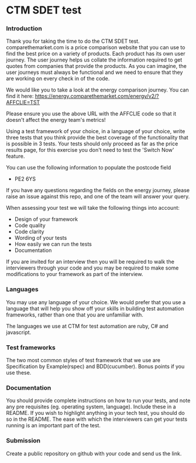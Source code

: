 # CTM SDET test

### Introduction
Thank you for taking the time to do the CTM SDET test.
comparethemarket.com is a price comparison website that you can use to find the best price on a variety of products. Each product has its own user journey. The user journey helps us collate the information required to get quotes from companies that provide the products. As you can imagine, the user journeys must always be functional and we need to ensure that they are working on every check in of the code.

We would like you to take a look at the energy comparison journey. You can find it here: https://energy.comparethemarket.com/energy/v2/?AFFCLIE=TST

Please ensure you use the above URL with the AFFCLIE code so that it doesn't affect the energy team's metrics!

Using a test framework of your choice, in a language of your choice, write three tests that you think provide the best coverage of the functionality that is possible in 3 tests. Your tests should only proceed as far as the price results page, for this exercise you don't need to test the 'Switch Now' feature.

You can use the following information to populate the postcode field
  - PE2 6YS

If you have any questions regarding the fields on the energy journey, please raise an issue against this repo, and one of the team will answer your query.

When assessing your test we will take the following things into account:

  - Design of your framework
  - Code quality
  - Code clarity
  - Wording of your tests
  - How easily we can run the tests
  - Documentation 

If you are invited for an interview then you will be required to walk the interviewers through your code and you may be required to make some modifications to your framework as part of the interview.

### Languages
You may use any language of your choice. We would prefer that you use a language that will help you show off your skills in building test automation frameworks, rather than one that you are unfamiliar with.

The languages we use at CTM for test automation are ruby, C# and javascript.

### Test frameworks
The two most common styles of test framework that we use are Specification by Example(rspec) and BDD(cucumber). Bonus points if you use these.

### Documentation
You should provide complete instructions on how to run your tests, and note any pre requisites (eg. operating system, language). Include these in a README. If you wish to highlight anything in your tech test, you should do so in the README.
The ease with which the interviewers can get your tests running is an important part of the test.

### Submission
Create a public repository on github with your code and send us the link. 
